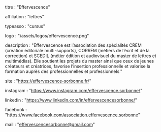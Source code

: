 titre : "Effervescence"

affiliation : "lettres"

typeasso : "cursus"

logo : "/assets/logos/effervescence.png"

description : "Effervescence est l’association des spécialités CREM (création éditoriale multi-supports), CORREM (métiers de l’écrit et de la correction) et SCEDIL (métier édition et audiovisuel du master de lettres et multimédias). Elle soutient les projets du master ainsi que ceux de jeunes créateurs et créatrices, favorise l’insertion professionnelle et valorise la formation auprès des professionnelles et professionnels."

site : "https://effervescence-sorbonne.fr/"

instagram : "https://www.instagram.com/effervescence.sorbonne/"

linkedin : "https://www.linkedin.com/in/effervescencesorbonne/"

facebook : "https://www.facebook.com/association.effervescence.sorbonne"

mail : "effervescencesorbonne@gmail.com"
